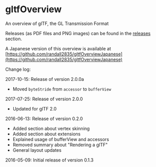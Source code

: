 # gltfOverview

An overview of glTF, the GL Transmission Format

Releases (as PDF files and PNG images) can be found in the
[releases](https://github.com/javagl/gltfOverview/releases) 
section.

A Japanese version of this overview is available
at [https://github.com/randall2835/gltfOverviewJapanese](https://github.com/randall2835/gltfOverviewJapanese)

Change log:

2017-10-15: Release of version 2.0.0a
  * Moved `byteStride` from `accessor` to `bufferView`
  
2017-07-25: Release of version 2.0.0
  * Updated for glTF 2.0

2016-06-13: Release of version 0.2.0
  * Added section about vertex skinning
  * Added section about extensions
  * Explained usage of bufferView and accessors
  * Removed summary about "Rendering a glTF"
  * General layout updates 

2016-05-09: Initial release of version 0.1.3

